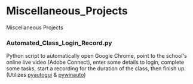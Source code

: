 # Miscellaneous_Projects
Miscellaneous Projects

<h3>Automated_Class_Login_Record.py</h3>
Python script to automatically open Google Chrome, point to the school's online live video (Adobe Connect), enter some details to login, complete some tasks, start a recording for the duration of the class, then finish up. (Utilizes <a href="https://pyautogui.readthedocs.io/en/latest/">pyautogui</a> & <a href="https://pywinauto.readthedocs.io/en/latest/">pywinauto</a>)
